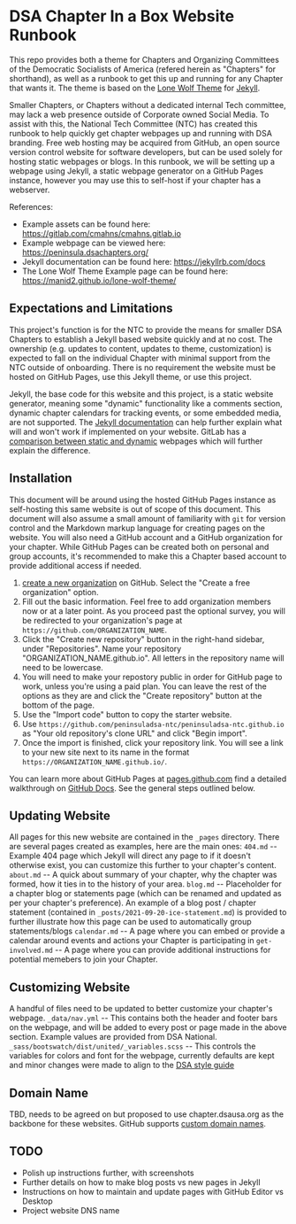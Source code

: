 # DSA Chapter In a Box Website Runbook

This repo provides both a theme for Chapters and Organizing Committees of the Democratic Socialists of America (refered herein as "Chapters" for shorthand), as well as a runbook to get this up and running for any Chapter that wants it. The theme is based on the [Lone Wolf Theme](https://github.com/manid2/lone-wolf-theme) for [Jekyll](https://jekyllrb.com/).

Smaller Chapters, or Chapters without a dedicated internal Tech committee, may lack a web presence outside of Corporate owned Social Media. To assist with this, the National Tech Committee (NTC) has created this runbook to help quickly get chapter webpages up and running with DSA branding.
Free web hosting may be acquired from GitHub, an open source version control website for software developers, but can be used solely for hosting static webpages or blogs. In this runbook, we will be setting up a webpage using Jekyll, a static webpage generator on a GitHub Pages instance, however you may use this to self-host if your chapter has a webserver.

References: 
- Example assets can be found here: https://gitlab.com/cmahns/cmahns.gitlab.io
- Example webpage can be viewed here: https://peninsula.dsachapters.org/
- Jekyll documentation can be found here: https://jekyllrb.com/docs
- The Lone Wolf Theme Example page can be found here: https://manid2.github.io/lone-wolf-theme/

## Expectations and Limitations

This project's function is for the NTC to provide the means for smaller DSA Chapters to establish a Jekyll based website quickly and at no cost. The ownership (e.g. updates to content, updates to theme, customization) is expected to fall on the individual Chapter with minimal support from the NTC outside of onboarding. There is no requirement the website must be hosted on GitHub Pages, use this Jekyll theme, or use this project.

Jekyll, the base code for this website and this project, is a static website generator, meaning some "dynamic" functionality like a comments section, dynamic chapter calendars for tracking events, or some embedded media, are not supported. The [Jekyll documentation](https://jekyllrb.com/docs) can help further explain what will and won't work if implemented on your website. GitLab has a [comparison between static and dynamic](https://about.gitlab.com/blog/2016/06/03/ssg-overview-gitlab-pages-part-1-dynamic-x-static/) webpages which will further explain the difference.

## Installation

This document will be around using the hosted GitHub Pages instance as self-hosting this same website is out of scope of this document. This document will also assume a small amount of familiarity with `git` for version control and the Markdown markup language for creating pages on the website.
You will also need a GitHub account and a GitHub organization for your chapter. While GitHub Pages can be created both on personal and group accounts, it's recommended to make this a Chapter based account to provide additional access if needed.

1. [create a new organization](https://github.com/organizations/plan) on GitHub. Select the "Create a free organization" option.
2. Fill out the basic information. Feel free to add organization members now or at a later point. As you proceed past the optional survey, you will be redirected to your organization's page at `https://github.com/ORGANIZATION_NAME`.
3. Click the "Create new repository" button in the right-hand sidebar, under "Repositories". Name your repository "ORGANIZATION_NAME.github.io". All letters in the repository name will need to be lowercase.
4. You will need to make your repostory public in order for GitHub page to work, unless you're using a paid plan. You can leave the rest of the options as they are and click the "Create repository" button at the bottom of the page.
5. Use the "Import code" button to copy the starter website.
6. Use `https://github.com/peninsuladsa-ntc/peninsuladsa-ntc.github.io` as "Your old repository's clone URL" and click "Begin import".
6. Once the import is finished, click your repository link. You will see a link to your new site next to its name in the format `https://ORGANIZATION_NAME.github.io/`.

You can learn more about GitHub Pages at [pages.github.com](https://pages.github.com/) find a detailed walkthrough on [GitHub Docs](https://docs.github.com/en/pages). See the general steps outlined below.

##  Updating Website

All pages for this new website are contained in the `_pages` directory. There are several pages created as examples, here are the main ones:
`404.md` -- Example 404 page which Jekyll will direct any page to if it doesn't otherwise exist, you can customize this further to your chapter's content.
`about.md` -- A quick about summary of your chapter, why the chapter was formed, how it ties in to the history of your area.
`blog.md` -- Placeholder for a chapter blog or statements page (which can be renamed and updated as per your chapter's preference). An example of a blog post / chapter statement (contained in `_posts/2021-09-20-ice-statement.md`) is provided to further illustrate how this page can be used to automatically group statements/blogs
`calendar.md` -- A page where you can embed or provide a calendar around events and actions your Chapter is participating in
`get-involved.md` -- A page where you can provide additional instructions for potential memebers to join your Chapter.

## Customizing Website

A handful of files need to be updated to better customize your chapter's webpage.
`_data/nav.yml` -- This contains both the header and footer bars on the webpage, and will be added to every post or page made in the above section. Example values are provided from DSA National.  
`_sass/bootswatch/dist/united/_variables.scss` -- This controls the variables for colors and font for the webpage, currently defaults are kept and minor changes were made to align to the [DSA style guide](https://design.dsausa.org/national-identity/color-palette/)

## Domain Name

TBD, needs to be agreed on but proposed to use chapter.dsausa.org as the backbone for these websites. GitHub supports [custom domain names](https://docs.github.com/en/pages/configuring-a-custom-domain-for-your-github-pages-site).

## TODO

* Polish up instructions further, with screenshots
* Further details on how to make blog posts vs new pages in Jekyll
* Instructions on how to maintain and update pages with GitHub Editor vs Desktop
* Project website DNS name
